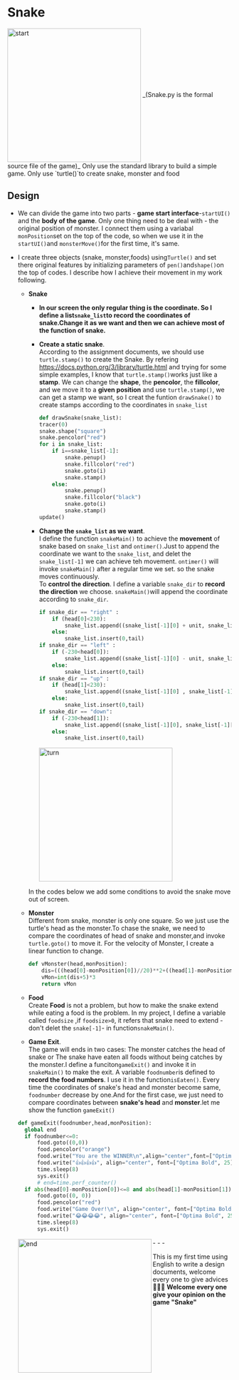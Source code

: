 # Snake
<img src=https://i.loli.net/2020/04/22/1Tvsnmj63NRtWMF.png width="300" height="300" alt="start" align="center">   
_(Snake.py is the formal source file of the game)_
  Only use the standard library to build a simple game.   
  Only use `turtle()`to create snake, monster and food

## Design
+ We can divide the game into two parts - 
**game start interface**-`startUI()` and the **body of the game**. 
Only one thing need to be deal with - 
the original position of monster. I connect them using a variabal `monPosition`set on the top of the code, so when we use it in the `startUI()`and `monsterMove()`for the first time, it's same.
+ I create three objects (snake, monster,foods) using`Turtle()` and set there original 
features by initializing parameters of `pen()`and`shape()`on the top of codes. I describe how I achieve their movement in my work following.
  - **Snake**
    - **In our screen the only regular thing is the coordinate. So I define a list`snake_list`to record the coordinates of snake.Change it as we want and then we can achieve most of the function of snake.**
    - **Create a static snake**.  
    According to the assignment documents, we should use `turtle.stamp()` to create the Snake. By refering https://docs.python.org/3/library/turtle.html and trying for some simple examples, I know that `turtle.stamp()`works just like a **stamp**. We can change the **shape**, the **pencolor**, the **fillcolor**, and we move it to a **given position** and use `turtle.stamp()`, we can get a stamp we want, so I creat the funtion `drawSnake()` to create stamps according to the coordinates in `snake_list`
    
      ```python
      def drawSnake(snake_list):
      tracer(0)
      snake.shape("square")
      snake.pencolor("red")
      for i in snake_list:
          if i==snake_list[-1]:
              snake.penup()
              snake.fillcolor("red")
              snake.goto(i)
              snake.stamp()
          else:
              snake.penup()
              snake.fillcolor("black")
              snake.goto(i)
              snake.stamp()
      update()
      ```
      
    -  **Change the `snake_list` as we want**.  
    I define the function `snakeMain()` to achieve the **movement** of snake based on `snake_list` and `ontimer()`.Just to append the coordinate we want to the `snake_list`, and delet the `snake_list[-1]` we can achieve teh movement. `ontimer()` will invoke `snakeMain()` after a regular time we set. so the snake moves continuously.   
    To **control the direction**. I define a variable `snake_dir` to **record the direction** we choose. `snakeMain()`will append the coordinate according to `snake_dir`.
        ```python
        if snake_dir == "right" :
            if (head[0]<230):
                snake_list.append((snake_list[-1][0] + unit, snake_list[-1][1]))
            else:
                snake_list.insert(0,tail)
        if snake_dir == "left" :
            if (-230<head[0]):
                snake_list.append((snake_list[-1][0] - unit, snake_list[-1][1]))
            else:
                snake_list.insert(0,tail)
        if snake_dir == "up" :
            if (head[1]<230):
                snake_list.append((snake_list[-1][0] , snake_list[-1][1] +unit))
            else:
                snake_list.insert(0,tail)
        if snake_dir == "down":
            if (-230<head[1]):
                snake_list.append((snake_list[-1][0], snake_list[-1][1] - unit))
            else:
                snake_list.insert(0,tail)
        ```
        <img src=https://i.loli.net/2020/04/22/9RqLpkaAtWDs5Gu.png width="300" height="300" alt="turn" align="center">
        
    In the codes below we add some conditions to avoid the snake move out of screen.
   - **Monster**  
   Different from snake, monster is only one square. So we just use the turtle's head as the monster.To chase the snake, we need to compare the coordinates of head of snake and monster,and invoke `turtle.goto()` to move it. For the velocity of Monster, I create a linear function to 
change.
      ```python
      def vMonster(head,monPosition):
          dis=(((head[0]-monPosition[0])//20)**2+((head[1]-monPosition[1])//20)**2)**0.5
          vMon=int(dis+5)*3
          return vMon
      ```
          
  - **Food**  
  Create **Food** is not a problem, but how to make the snake extend while eating a food is the problem. In my project, I define a variable called `foodsize` ,if `foodsize>0`, it refers that snake need to extend - don't delet the `snake[-1]`- in function`snakeMain()`.
  
  
  - **Game Exit**.  
  The game will ends in two cases: The monster catches the head of snake or The snake have eaten all foods without being catches by the monster.I define a funciton`gameExit()` and invoke it in `snakeMain()` to make the exit. A variable `foodnumber`is defined to **record the food numbers**. I use it in the function`isEaten()`. Every time the coordinates of snake's head and monster become same, `foodnumber` decrease by one.And for the first case, we just need to compare coordinates between **snake's head** and **monster**.let me show the function `gameExit()`
  ```python
  def gameExit(foodnumber,head,monPosition):
    global end
    if foodnumber<=0:
        food.goto((0,0))
        food.pencolor("orange")
        food.write("You are the WINNER\n",align="center",font=["Optima Bold",50])
        food.write("👍👍👍👍", align="center", font=["Optima Bold", 25])
        time.sleep(8)
        sys.exit()
        # end=time.perf_counter()
    if abs(head[0]-monPosition[0])<=8 and abs(head[1]-monPosition[1])<=8:
        food.goto((0, 0))
        food.pencolor("red")
        food.write("Game Over!\n", align="center", font=["Optima Bold", 50])
        food.write("😂😂😂😂", align="center", font=["Optima Bold", 25])
        time.sleep(8)
        sys.exit()   
  ```
  <img src=https://i.loli.net/2020/04/22/mIdqni3BKlxMAbh.png width="300" height="300" alt="end" align="left">
  - - - 
  
  This is my first time using English to write a design documents, welcome every one to give advices🙏🙏🙏
  **Welcome every one give your opinion on the game "Snake"**
       
       
      
      
